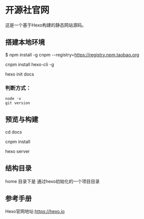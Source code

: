 # 开源社官网

这是一个基于Hexo构建的静态网站源码。

## 搭建本地环境

$ npm install -g cnpm --registry=https://registry.npm.taobao.org

cnpm install hexo-cli -g

hexo init docs

### 判断方式：

    node -v
    git version


## 预览与构建

cd docs

cnpm install

hexo server

## 结构目录

home 目录下是 通过hexo初始化的一个项目目录

## 参考手册

Hexo官网地址:<https://hexo.io>


